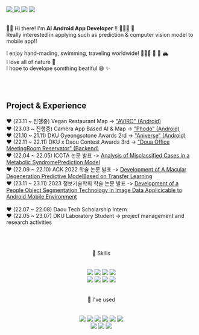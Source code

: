 

<!--
**honor-sky/honor-sky** is a ✨ _special_ ✨ repository because its `README.md` (this file) appears on your GitHub profile.

Here are some ideas to get you started:

- 🔭 I’m currently working on ...
- 🌱 I’m currently learning ...
- 👯 I’m looking to collaborate on ...
- 🤔 I’m looking for help with ...
- 💬 Ask me about ...
- 📫 How to reach me: ...
- 😄 Pronouns: ...
- ⚡ Fun fact: ...
-->
<div align=Left>
<a href="https://studyroadmap-kkm.tistory.com/">
<img src="https://img.shields.io/badge/Blog-EA4AAA?style=flat-square&logo=githubsponsors&logoColor=white"/>
</a>
 <a href="https://www.notion.so/GangMini-5d2204c6f0ff47edb36ec7ee2dc3822d">
<img src="https://img.shields.io/badge/Notion Portfolio-000000?style=flat-square&logo=Notion&logoColor=white"/>
</a>
<img src="https://img.shields.io/badge/keung903@naver.com-03C75A?style=flat-square&logo=Naver&logoColor=white"/>
<img src="https://img.shields.io/badge/@kkaebanjung_danvung-E4405F?style=flat-square&logo=Instagram&logoColor=white"/>
</div>
<br>

 
👋🏻 Hi there! I'm **AI Android App Developer** !! 👩🏻‍💻 📱 <br>
Really interested in applying such as prediction & computer vision model to mobile app!!

I enjoy hand-mading, swimming, traveling worldwide! 🏊🏻‍♀️ 🧶 🎨 🏔<br>
I love all of nature 🌳 <br>
I hope to develope somthing beatiful 😄 ✨ 
<!--improving performance using feature selection-->
<br>
<br>


## Project & Experience
❤️ (23.11 ~ 진핼중) Vegan Restaurant Map -> ["AVIRO" (Android)](https://github.com/AVIRO-official/AVIRO-ANDROID) <br>
❤️ (23.03 ~ 진행중) Camera App Based AI & Map -> ["Phodo" (Android)](https://github.com/gang-dan/Phodo-Android) <br>
❤️ (21.10 ~ 21.11) DKU Gyeongsotone Awards 2rd -> ["Aniverse" (Android)](https://github.com/honor-sky/Aniverse_Front) <br>
❤️ (22.11 ~ 22.11) DKU x Daou Contest Awards 3rd -> ["Doua Office MeetingRoom Reservator" (Backend)](https://github.com/honor-sky/MeetingRoomReservator)<br>
❤️ (22.04 ~ 22.05) ICCTA 논문 발표 -> [Analysis of Misclassified Cases in a Metabolic SyndromePrediction Model](https://dl.acm.org/doi/abs/10.1145/3543712.3543735) <br>
❤️ (22.09 ~ 22.10) ACK 2022 학술 논문 발표 -> [Development of A Macular Degeneration Predictive ModelBased on Transfer Learning](https://kiss.kstudy.com/Detail/Ar?key=3988296)<br>
❤️ (23.11 ~ 23.11) 2023 정보기술학회 학술 논문 발표 -> [Development of a People Object Segmentation Technology in Image Data Applicicable to Android Mobile Environment](segmentation/김경민_정보기술학회_2023_final.pdf)<br>
<br>
❤️ (22.07 ~ 22.08) Daou Tech Scholarship Intern <br>
❤️ (22.05 ~ 23.07) DKU Laboratory Student -> project management and research activities <br>


<br>
<br>
<br>
<div align=Center>
<center> 💪  Skills  </center> 
<br>
<br>
<img src="https://img.shields.io/badge/Android-3DDC84?style=round-square&logo=Android&logoColor=white"/>
<img src="https://img.shields.io/badge/TensorFlow-FF6F00?style=round-square&logo=TensorFlow&logoColor=white"/>
<img src="https://img.shields.io/badge/Django-092E20?style=round-square&logo=Django&logoColor=white"/>
<img src="https://img.shields.io/badge/MySQL-4479A1?style=round-square&logo=MySQL&logoColor=white"/>
 <br>
<img src="https://img.shields.io/badge/Kotlin-7F52FF?style=round-square&logo=Kotlin&logoColor=white"/>
<img src="https://img.shields.io/badge/JAVA-007396?style=round-square&logo=JAVA&logoColor=white"/>
<img src="https://img.shields.io/badge/Python-3776AB?style=round-square&logo=Python&logoColor=white"/>
<img src="https://img.shields.io/badge/R-276DC3?style=round-square&logo=R&logoColor=white"/>
</div>
<br>
<br>
 
<div align=Center>
<center> 🌱  I've used  </center> 
<br>
<br>
<img src="https://img.shields.io/badge/Figma-F24E1E?style=round-square&logo=Figma&logoColor=white"/>
<img src="https://img.shields.io/badge/Google Colab-F9AB00?style=round-square&logo=Google Colab&logoColor=white"/>
<img src="https://img.shields.io/badge/Android Studio-F9AB00?style=round-square&logo=Android Studio&logoColor=white"/>
<img src="https://img.shields.io/badge/Pycharm-000000?style=round-square&logo=Pycharm&logoColor=white"/>
<img src="https://img.shields.io/badge/RStudio-75AADB?style=round-square&logo=RStudio&logoColor=white"/>
<img src="https://img.shields.io/badge/Intellij Idea-000000?style=round-square&logo=Intellij Idea&logoColor=white"/>
<br>
<img src="https://img.shields.io/badge/GitHib-181717?style=round-square&logo=GitHib&logoColor=white"/>
<img src="https://img.shields.io/badge/Discord-5865F2?style=round-square&logo=Discord&logoColor=white"/>
<img src="https://img.shields.io/badge/Slack-4A154B?style=round-square&logo=Slack&logoColor=white"/>
</div>


